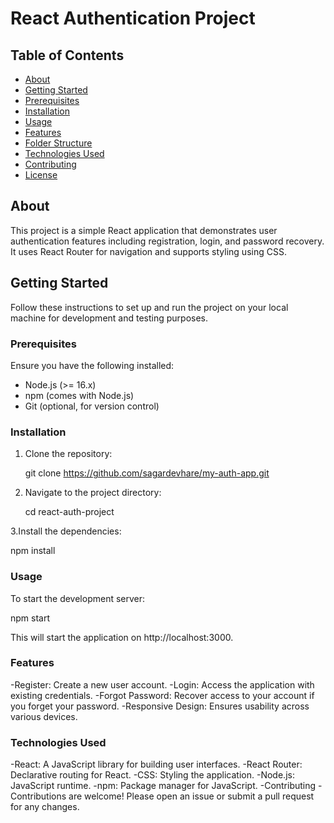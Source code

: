 # React Authentication Project

## Table of Contents

- [About](#about)
- [Getting Started](#getting-started)
- [Prerequisites](#prerequisites)
- [Installation](#installation)
- [Usage](#usage)
- [Features](#features)
- [Folder Structure](#folder-structure)
- [Technologies Used](#technologies-used)
- [Contributing](#contributing)
- [License](#license)

## About

This project is a simple React application that demonstrates user authentication features including registration, login, and password recovery. It uses React Router for navigation and supports styling using CSS.

## Getting Started

Follow these instructions to set up and run the project on your local machine for development and testing purposes.

### Prerequisites

Ensure you have the following installed:

- Node.js (>= 16.x)
- npm (comes with Node.js)
- Git (optional, for version control)

### Installation

1. Clone the repository:
   
   git clone https://github.com/sagardevhare/my-auth-app.git

2. Navigate to the project directory:

   cd react-auth-project

3.Install the dependencies:

   npm install

### Usage

To start the development server:

npm start

This will start the application on http://localhost:3000.

### Features

-Register: Create a new user account.
-Login: Access the application with existing credentials.
-Forgot Password: Recover access to your account if you forget your password.
-Responsive Design: Ensures usability across various devices.

### Technologies Used
-React: A JavaScript library for building user interfaces.
-React Router: Declarative routing for React.
-CSS: Styling the application.
-Node.js: JavaScript runtime.
-npm: Package manager for JavaScript.
-Contributing
-Contributions are welcome! Please open an issue or submit a pull request for any changes.
